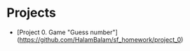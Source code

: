 # Projects

* [Project 0. Game "Guess number"] (https://github.com/HalamBalam/sf_homework/project_0)